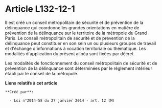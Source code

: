 # Article L132-12-1

Il est créé un conseil métropolitain de sécurité et de prévention de la délinquance qui coordonne les grandes orientations en
matière de prévention de la délinquance sur le territoire de la métropole du Grand Paris. Le conseil métropolitain de
sécurité et de prévention de la délinquance peut constituer en son sein un ou plusieurs groupes de travail et d'échange
d'informations à vocation territoriale ou thématique. Les modalités d'application du présent alinéa sont fixées par décret. 

Les modalités de fonctionnement du conseil métropolitain de sécurité et de prévention de la délinquance sont déterminées par
le règlement intérieur établi par le conseil de la métropole.

**Liens relatifs à cet article**

	**Créé par**:

	  - Loi n°2014-58 du 27 janvier 2014 - art. 12 (M)
